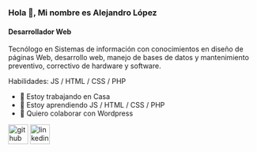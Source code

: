 ### Hola 👋, Mi nombre es Alejandro López
#### Desarrollador Web
Tecnólogo en Sistemas de información con conocimientos en diseño de páginas Web, desarrollo web, manejo de bases de datos y mantenimiento preventivo, correctivo de hardware y software.

Habilidades: JS / HTML / CSS / PHP

- 🔭 Estoy trabajando en Casa 
- 🌱 Estoy aprendiendo JS / HTML / CSS / PHP 
- 👯 Quiero colaborar con Wordpress 


[<img src='https://cdn.jsdelivr.net/npm/simple-icons@3.0.1/icons/github.svg' alt='github' height='40'>](https://github.com/alejo170)  [<img src='https://cdn.jsdelivr.net/npm/simple-icons@3.0.1/icons/linkedin.svg' alt='linkedin' height='40'>](https://www.linkedin.com/in/alejandro-lopez-pineda/)
